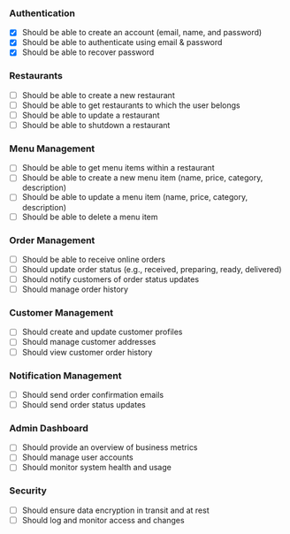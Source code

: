 ### Authentication

- [x] Should be able to create an account (email, name, and password)
- [x] Should be able to authenticate using email & password
- [x] Should be able to recover password

### Restaurants

- [ ] Should be able to create a new restaurant
- [ ] Should be able to get restaurants to which the user belongs
- [ ] Should be able to update a restaurant
- [ ] Should be able to shutdown a restaurant

### Menu Management

- [ ] Should be able to get menu items within a restaurant
- [ ] Should be able to create a new menu item (name, price, category, description)
- [ ] Should be able to update a menu item (name, price, category, description)
- [ ] Should be able to delete a menu item

### Order Management

- [ ] Should be able to receive online orders
- [ ] Should update order status (e.g., received, preparing, ready, delivered)
- [ ] Should notify customers of order status updates
- [ ] Should manage order history

### Customer Management

- [ ] Should create and update customer profiles
- [ ] Should manage customer addresses
- [ ] Should view customer order history

### Notification Management

- [ ] Should send order confirmation emails
- [ ] Should send order status updates

### Admin Dashboard

- [ ] Should provide an overview of business metrics
- [ ] Should manage user accounts
- [ ] Should monitor system health and usage

### Security

- [ ] Should ensure data encryption in transit and at rest
- [ ] Should log and monitor access and changes
